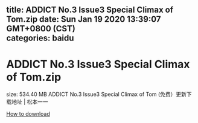 
title: ADDICT No.3 Issue3 Special Climax of Tom.zip
date: Sun Jan 19 2020 13:39:07 GMT+0800 (CST)    
categories: baidu
---

# ADDICT No.3 Issue3 Special Climax of Tom.zip
size: 534.40 MB
 ADDICT No.3 Issue3 Special Climax of Tom (免费）更新下载地址 | 松本一一
 

[How to download](https://bpcam.bemobtrk.com/go/2ceec3aa-1ca2-46d6-b9ff-aaa5c184517c?jno=4107)
